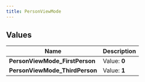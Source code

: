```yaml
---
title: PersonViewMode
---
```


## Values

| Name | Description |
| ---- | ----------- |
| **PersonViewMode\_FirstPerson** | Value: **0** |
| **PersonViewMode\_ThirdPerson** | Value: **1** |

